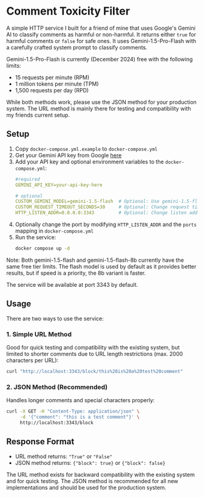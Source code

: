 # Comment Toxicity Filter

A simple HTTP service I built for a friend of mine that uses Google's Gemini AI to classify comments as harmful or non-harmful. It returns either `true` for harmful comments or `false` for safe ones.
It uses Gemini-1.5-Pro-Flash with a carefully crafted system prompt to classify comments. 

Gemini-1.5-Pro-Flash is currently (December 2024) free with the following limits:
- 15 requests per minute (RPM)
- 1 million tokens per minute (TPM)
- 1,500 requests per day (RPD)

While both methods work, please use the JSON method for your production system. The URL method is mainly there for testing and compatibility with my friends current setup.

## Setup

1. Copy `docker-compose.yml.example` to `docker-compose.yml`
2. Get your Gemini API key from Google [here](https://aistudio.google.com/app/apikey)
3. Add your API key and optional environment variables to the `docker-compose.yml`:
   ```yaml
   #required
   GEMINI_API_KEY=your-api-key-here

   # optional
   CUSTOM_GEMINI_MODEL=gemini-1.5-flash  # Optional: Use gemini-1.5-flash-8b for faster but less accurate results
   CUSTOM_REQUEST_TIMEOUT_SECONDS=30     # Optional: Change request timeout (must be positive integer)
   HTTP_LISTEN_ADDR=0.0.0.0:3343         # Optional: Change listen address and port.
   ```
4. Optionally change the port by modifying `HTTP_LISTEN_ADDR` and the `ports` mapping in `docker-compose.yml`
5. Run the service:
   ```bash
   docker compose up -d
   ```

Note: Both gemini-1.5-flash and gemini-1.5-flash-8b currently have the same free tier limits. The flash model is used by default as it provides better results, but if speed is a priority, the 8b variant is faster.

The service will be available at port 3343 by default.

## Usage

There are two ways to use the service:

### 1. Simple URL Method
Good for quick testing and compatibility with the existing system, but limited to shorter comments due to URL length restrictions (max. 2000 characters per URL):
```bash
curl "http://localhost:3343/block/this%20is%20a%20test%20comment"
```

### 2. JSON Method (Recommended)
Handles longer comments and special characters properly:
```bash
curl -X GET -H "Content-Type: application/json" \
     -d '{"comment": "this is a test comment"}' \
     http://localhost:3343/block
```

## Response Format

- URL method returns: `"True"` or `"False"`
- JSON method returns: `{"block": true}` or `{"block": false}`

The URL method exists for backward compatibility with the existing system and for quick testing. The JSON method is recommended for all new implementations and should be used for the production system.
